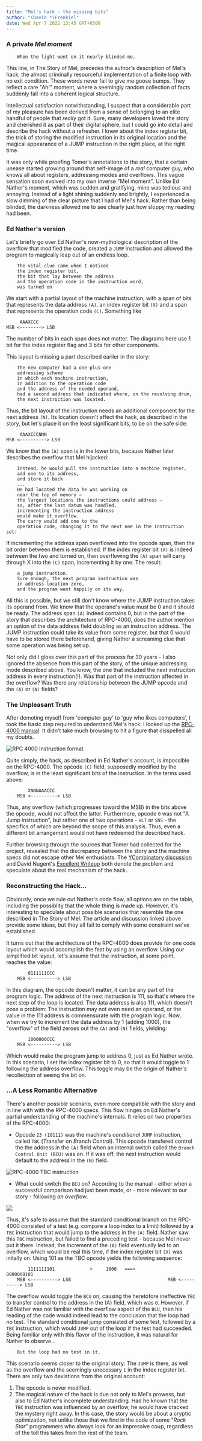 ```yaml
---
title: "Mel's hack - the missing bits"
author: "(David *)Frenkiel"
date: Wed Apr 7 2022 13:45 GMT+0300
---
```


### A private _Mel moment_

        When the light went on it nearly blinded me. 

This line, in The Story of Mel, precedes the author's description of Mel's hack, the almost criminally resourceful implementation of a finite loop with no exit condition. These words never fail to give me goose bumps. They reflect a rare "Ah!" moment, where a seemingly random collection of facts suddenly fall into a coherent logical structure.

Intellectual satisfaction notwithstanding, I suspect that a considerable part of my pleasure has been derived from a sense of belonging to an elite handful of people that *really* got it. Sure, many developers loved the story and cherished it as part of their digital sphere, but I could go into detail and describe the hack without a refresher. I knew about the index register bit, the trick of storing the modified instruction in its original location and the magical appearance of a JUMP instruction in the right place, at the right time.

It was only while proofing Tomer's annotations to the story, that a certain unease started growing around that self-image of a *real* computer guy, who knows all about registers, addressing modes and overflows. This vague sensation soon evolved into my own inverse "Mel moment". Unlike Ed Nather's moment, which was sudden and gratifying, mine was tedious and annoying. Instead of a light shining suddenly and brightly, I experienced a slow dimming of the clear picture that I had of Mel's hack. Rather than being blinded, the darkness allowed me to see clearly just how sloppy my reading had been.

### Ed Nather's version

Let's briefly go over Ed Nather's now-mythological description of the overflow that modified the code, created a `JUMP` instruction and allowed the program to magically leap out of an endless loop. 


        The vital clue came when I noticed
        the index register bit,
        the bit that lay between the address
        and the operation code in the instruction word,
        was turned on


We start with a partial layout of the machine instruction, with a span of bits that represents the data address `(A)`, an index register bit `(X)` and a span that represents the operation code `(C)`. Something like

         AAAXCCC
    MSB <--------> LSB

The number of bits in each span does not matter. The diagrams here use 1 bit for the index register flag and 3 bits for other components.

This layout is missing a part described earlier in the story:

        The new computer had a one-plus-one
        addressing scheme
        in which each machine instruction,
        in addition to the operation code
        and the address of the needed operand,
        had a second address that indicated where, on the revolving drum,
        the next instruction was located.


Thus, the bit layout of the instruction needs an additional component for the next address `(N)`. Its location doesn't affect the hack, as described in the story, but let's place it on the least significant bits, to be on the safe side:

         AAAXCCCNNN
    MSB <----------> LSB
   
    
We know that the `(A)` span is in the lower bits, because Nather later describes the overflow that Mel hijacked:

        Instead, he would pull the instruction into a machine register,
        add one to its address,
        and store it back
        ...
        He had located the data he was working on
        near the top of memory —
        the largest locations the instructions could address —
        so, after the last datum was handled,
        incrementing the instruction address
        would make it overflow.
        The carry would add one to the
        operation code, changing it to the next one in the instruction set:


If incrementing the address span overflowed into the opcode span, then the bit order between them is established.
If the index register bit `(X)` is indeed between the two and turned on, then overflowing the `(A)` span will carry through X into the `(C)` span, incrementing it by one. The result:

        a jump instruction.
        Sure enough, the next program instruction was
        in address location zero,
        and the program went happily on its way.

All this is possible, but we still don't know where the JUMP instruction takes its operand from. We know that the operand's value must be 0 and it should be ready. The address span `(A)` indeed contains 0, but in the part of the story that describes the architecture of RPC-4000, does the author mention an option of the data address field doubling as an instruction address. The JUMP instruction could take its value from some register, but that 0 would have to be stored there beforehand, giving Nather a screaming clue that some operation was being set up.

Not only did I gloss over this part of the process for 30 years - I also ignored the absence from this part of the story, of the unique addressing mode described above. You know, the one that included the next instruciton address in every instruction(!). Was that part of the instruction affected in the overflow? Was there any relationship between the JUMP opcode and the `(A)` or `(N)` fields?

### The Unpleasant Truth

After demoting myself from 'computer guy' to 'guy who likes computers', I took the basic step required to understand Mel's hack: I looked up the [RPC-4000 manual](http://www.bitsavers.org/pdf/royalPrecision/RPC-4000/RPC-4000_Programming_Manual.pdf). It didn't take much browsing to hit a figure that disspelled all my doubts.

![RPC 4000 Instruction format](https://res.cloudinary.com/dcajl1s6a/image/upload/v1654892829/mels-hack/RPC_4000_Instruction_ypjaii.png)

Quite simply, the hack, as described in Ed Nather's account, is impossible on the RPC-4000. The opcode `(C)` field, supposedly modified by the overflow, is in the least significant bits of the instruction. In the terms used above:

            XNNNAAACCC
        MSB <----------> LSB


Thus, any overflow (which progresses toward the MSB) in the bits above the opcode, would not affect the latter. Furthermore, opcode `0` was not "A Jump instruction", but rather one of two operations - `HLT` or `SNS` - the specifics of which are beyond the scope of this analysis. Thus, even a different bit arrangement would not have redeemed the described hack.

Further browsing through the sources that Tomer had collected for the project, revealed that the discrepancy between the story and the machine specs did not escape other Mel enthusiasts. The [YCombinatory discussion](https://news.ycombinator.com/item?id=20489273) and David Nugent's [Excellent Writeup](https://www.freecodecamp.org/news/macho-programmers-drum-memory-and-a-forensic-analysis-of-1960s-machine-code-6c5da6a40244/) both denote the problem and speculate about the real mechanism of the hack.

### Reconstructing the Hack...

Obviously, once we rule out Nather's code flow, all options are on the table, including the possiblity that the whole thing is made up. However, it's interesting to speculate about possible scenarios that resemble the one described in The Story of Mel. The article and discussion linked above provide some ideas, but they all fail to comply with some constraint we've established.

It turns out that the architecture of the RPC-4000 does provide for one code layout which would accomplish the feat by using an overflow. Using our simplified bit layout, let's assume that the instruction, at some point, reaches the value:

            0111111CCC
        MSB <----------> LSB

In this diagram, the opcode doesn't matter, it can be any part of the program logic. The address of the next instruction is 111, so that's where the next step of the loop is located. The data address is also 111, which doesn't pose a problem: The instruction may not even need an operand, or the value in the 111 address is commensurate with the program logic. Now, when we try to increment the data address by 1 (adding 1000), the "overflow" of the field zeroes out the `(A)` and `(N)` fields, yielding:

            1000000CCC
        MSB <----------> LSB


Which would make the program jump to address 0, just as Ed Nather wrote. In this scenario, I set the index register bit to 0, so that it would toggle to 1 following the address overflow. This toggle may be the origin of Nather's recollection of seeing the bit on.


### ...A Less Romantic Alternative

There's another possible scenario, even more compatible with the story and in line with with the RPC-4000 specs. This flow hinges on Ed Nather's partial understanding of the machine's internals. It relies on two properties of the RPC-4000:


- Opcode `23 (10111)` was the machine's _conditional_ `JUMP` instruction, called `TBC` (*T*ransfer on *B*ranch *C*ontrol). This opcode transfered control the the address in the `(A)` field when an internal switch called the `Branch Control Unit (BCU)` was on. If it was off, the next instruction would default to the address in the `(N)` field.

![RPC-4000 TBC instruction](https://res.cloudinary.com/dcajl1s6a/image/upload/v1654922031/mels-hack/transfer-branch-control_gc2xg2.png)

- What could switch the `BCU` on? According to the manual - either when a successful comparison had just been made, or - more relevant to our story - following _an overflow_.

![](https://res.cloudinary.com/dcajl1s6a/image/upload/v1655241687/mels-hack/branch-control_xd0vqd.png)

Thus, it's safe to assume that the standard conditional branch on the RPC-4000 consisted of a test (e.g. compare a loop index to a limit) followed by a `TBC` instruction that would jump to the address in the `(A)` field. Nather saw this `TBC` instruction, but failed to find a preceding test - because Mel never put it there. Instead, the increment of the `(A)` field eventually led to an overflow, which would be real this time, if the index register bit `(X)` was initally on. Using 101 as the TBC opcode yields the following sequence:

            1111111101             +     1000   ===>                 0000000101
        MSB <----------> LSB                                    MSB <----------> LSB

The overflow would toggle the `BCU` on, causing the heretofore ineffective `TBC` to transfer control to the address in the (A) field, which was `0`. However, if Ed Nather was not familiar with the overflow aspect of the `BCU`, then his reading of the code would indeed lead to the conclusion that the loop had no test. The standard conditional jump consisted of some test, followed by a `TBC` instruction, which would `JUMP` out of the loop if the test had succeeded. Being familiar only with this flavor of the instruction, it was natural for Nather to observe...

        But the loop had no test in it.

This scenario seems closer to the original story: The `JUMP` is there, as well as the overflow and the seemingly unecessary `1` in the index register bit. There are only two deviations from the original account:

1. The opcode is never modified.
2. The magical nature of the hack is due not only to Mel's prowess, but also to Ed Nather's incomplete understanding. Had he known that the `TBC` instruction was influenced by an overflow, he would have cracked the mystery right away. In this case, the story would be about a cryptic optimization, not unlike those that we find in the code of some "_Rock Star_" programmers who always look for an impressive coup, regardless of the toll this takes from the rest of the team.

